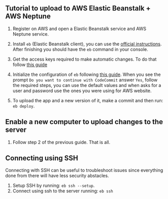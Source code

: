## Tutorial to upload to AWS Elastic Beanstalk + AWS Neptune

1. Register on AWS and open a Elastic Beanstalk service and AWS Neptune service.

2. Install `eb` (Elastic Beanstalk client), you can use the [official instructions](https://docs.aws.amazon.com/elasticbeanstalk/latest/dg/eb-cli3-install.html). After finishing you should have the `eb` command in your console.

3. Get the access keys required to make automatic changes. To do that follow [this guide](https://docs.aws.amazon.com/general/latest/gr/aws-sec-cred-types.html#access-keys-and-secret-access-keys)

4. Initialize the configuration of `eb` following [this guide](https://docs.aws.amazon.com/elasticbeanstalk/latest/dg/eb-cli3-configuration.html). When you see the prompt `Do you want to continue with CodeCommit` answer `Yes`, follow the required steps, you can use the default values and when asks for a user and password use the ones you were using for AWS website.

5. To upload the app and a new version of it, make a commit and then run: `eb deploy`.

## Enable a new computer to upload changes to the server

1. Follow step 2 of the previous guide. That is all.

## Connecting using SSH

Connecting with SSH can be useful to troubleshoot issues since everything done from there will have less security abstacles.

1. Setup SSH by running: `eb ssh --setup`.
2. Connect using ssh to the server running: `eb ssh`
